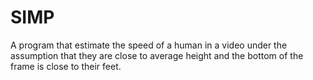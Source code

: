 # SIMP
A program that estimate the speed of a human in a video under the assumption
that they are close to average height and the bottom of the frame is close to
their feet.
